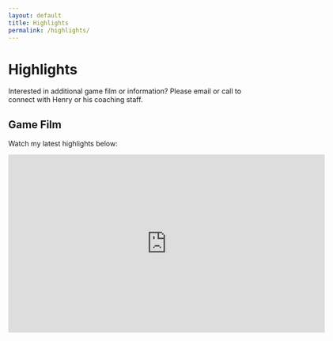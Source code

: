 ```yaml
---
layout: default
title: Highlights
permalink: /highlights/
---
```

# Highlights

Interested in additional game film or information? Please email or call to connect with Henry or his coaching staff.

## Game Film

Watch my latest highlights below:

<iframe src='https://www.hudl.com/embed/video/3/19470506/674118702b1d32398302e0b7' width='640' height='360' frameborder='0' allowfullscreen></iframe>